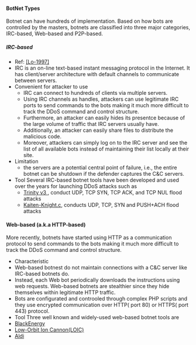 #### BotNet Types
Botnet can have hundreds of implementation. Based on how bots are controlled by the masters, botnets are classified into three major categories, IRC-based, Web-based and P2P-based. 

##### IRC-based
- Ref: [[Lo-1997]](http://www.irchelp.org/irchelp/irctutorial.html)
- IRC is an on-line text-based instant messaging protocol in the Internet.  It has client/server architecture with default channels to communicate between servers.
- Convenient for attacker to use
    - IRC can connect to hundreds of clients via multiple servers. 
    - Using IRC channels as handles, attackers can use legitimate IRC ports to send commands to the bots making it much more difficult to track the DDoS command and control structure. 
    - Furthermore, an attacker can easily hides its presentce because of the large volume of traffic that IRC servers usually have.
    - Additionally, an attacker can easily share files to distribute the malicious code.
    - Moreover, attackers can simply log on to the IRC server and see the list of all available bots instead of maintaining their list locally at their site.
- Limitation
    - the servers are a potential central point of failure, i.e., the entire botnet can be shutdown if the defender captures the C&C servers. 
- Tool
Several IRC-based botnet tools have been developed and used over the years for launching DDoS attacks such as 
    - [Trinity v3 ](http://www.deepdyve.com/lp/elsevier/trinity-v3-a-ddos-tool-hits-the-streets-SHmJZi62Y6), conduct UDP, TCP SYN, TCP ACK, and TCP NUL flood attacks
    - [Kaiten-Knight.c](http://packetstormsecurity.com/files/23939/knight.c.html), conducts UDP, TCP, SYN and PUSH+ACH flood attacks
    
    
#### Web-based (a.k.a HTTP-based)
More recently, botnets have started using HTTP as a communication protocol to send commands to the bots making it much more difficult to track the DDoS command and control structure.

- Characteristic
- Web-based botnest do not maintain connections with a C&C server like IRC-based botnets do. 
- Instead, each Web bot periodically downloads the instructions using web requests. Web-based botnets are stealthier since they hide themselves within legitimate HTTP traffic.
- Bots are configurated and controoled through complex PHP scripts and they use encrypted communication over HTTP( port 80) or HTTPS( port 443) protocol. 
- Tool
Three well known and widely-used web-based botnet tools are
- [BlackEnergy](http://www.arbornetworks.com/asert/2007/10/blackenergy-ddos-bot-analysis-available/)
- [Low-Orbit Ion Cannon(LOIC)](https://github.com/neweracracker/loic)
- [Aldi](http://www.arbornetworks.com/asert/2012/02/ddos-tools/)
    
    
 
